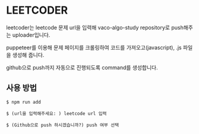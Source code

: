 # LEETCODER

leetcoder는 leetcode 문제 url을 입력해 vaco-algo-study repository로 push해주는 uploader입니다.

puppeteer를 이용해 문제 페이지를 크롤링하여 코드를 가져오고(javascript), .js 파일을 생성해 줍니다.

github으로 push까지 자동으로 진행되도록 command를 생성합니다.

## 사용 방법

```
$ npm run add

$ (url을 입력해주세요: ) leetcode url 입력

$ (Github으로 push 하시겠습니까?) push 여부 선택
```
